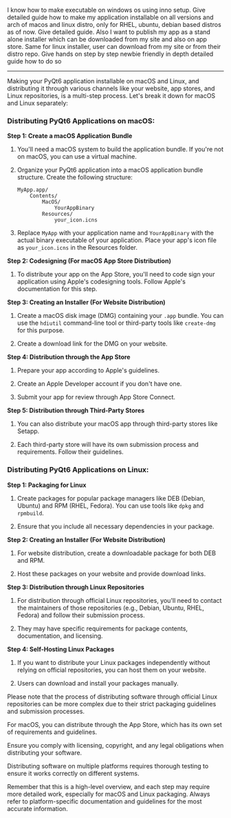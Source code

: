 I know how to make executable on windows os using inno setup. Give detailed guide how to make my application installable on all versions and arch of macos and linux distro, only for RHEL, ubuntu, debian based distros as of now. Give detailed guide. Also I want to publish my app as a stand alone installer which can be downloaded from my site and also on app store. Same for linux installer, user can download from my site or from their distro repo. Give hands on step by step newbie friendly in depth detailed guide how to do so


---

Making your PyQt6 application installable on macOS and Linux, and distributing it through various channels like your website, app stores, and Linux repositories, is a multi-step process. Let's break it down for macOS and Linux separately:

### Distributing PyQt6 Applications on macOS:

**Step 1: Create a macOS Application Bundle**

1. You'll need a macOS system to build the application bundle. If you're not on macOS, you can use a virtual machine.

2. Organize your PyQt6 application into a macOS application bundle structure. Create the following structure:

   ```
   MyApp.app/
       Contents/
           MacOS/
               YourAppBinary
           Resources/
               your_icon.icns
   ```

3. Replace `MyApp` with your application name and `YourAppBinary` with the actual binary executable of your application. Place your app's icon file as `your_icon.icns` in the Resources folder.

**Step 2: Codesigning (For macOS App Store Distribution)**

1. To distribute your app on the App Store, you'll need to code sign your application using Apple's codesigning tools. Follow Apple's documentation for this step.

**Step 3: Creating an Installer (For Website Distribution)**

1. Create a macOS disk image (DMG) containing your `.app` bundle. You can use the `hdiutil` command-line tool or third-party tools like `create-dmg` for this purpose.

2. Create a download link for the DMG on your website.

**Step 4: Distribution through the App Store**

1. Prepare your app according to Apple's guidelines.

2. Create an Apple Developer account if you don't have one.

3. Submit your app for review through App Store Connect.

**Step 5: Distribution through Third-Party Stores**

1. You can also distribute your macOS app through third-party stores like Setapp.

2. Each third-party store will have its own submission process and requirements. Follow their guidelines.

### Distributing PyQt6 Applications on Linux:

**Step 1: Packaging for Linux**

1. Create packages for popular package managers like DEB (Debian, Ubuntu) and RPM (RHEL, Fedora). You can use tools like `dpkg` and `rpmbuild`.

2. Ensure that you include all necessary dependencies in your package.

**Step 2: Creating an Installer (For Website Distribution)**

1. For website distribution, create a downloadable package for both DEB and RPM.

2. Host these packages on your website and provide download links.

**Step 3: Distribution through Linux Repositories**

1. For distribution through official Linux repositories, you'll need to contact the maintainers of those repositories (e.g., Debian, Ubuntu, RHEL, Fedora) and follow their submission process.

2. They may have specific requirements for package contents, documentation, and licensing.

**Step 4: Self-Hosting Linux Packages**

1. If you want to distribute your Linux packages independently without relying on official repositories, you can host them on your website.

2. Users can download and install your packages manually.

Please note that the process of distributing software through official Linux repositories can be more complex due to their strict packaging guidelines and submission processes.

For macOS, you can distribute through the App Store, which has its own set of requirements and guidelines.

Ensure you comply with licensing, copyright, and any legal obligations when distributing your software.

Distributing software on multiple platforms requires thorough testing to ensure it works correctly on different systems.

Remember that this is a high-level overview, and each step may require more detailed work, especially for macOS and Linux packaging. Always refer to platform-specific documentation and guidelines for the most accurate information.